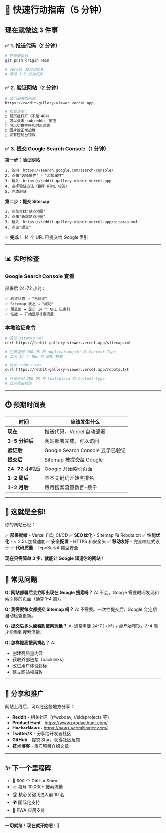# 🚀 快速行动指南（5 分钟）

## 现在就做这 3 件事

### ✅ 1. 推送代码（2 分钟）

```bash
# 在终端执行
git push origin main

# Vercel 会自动部署
# 等待 3-5 分钟完成
```

### ✅ 2. 验证网站（2 分钟）

```bash
# 访问部署的网站
https://reddit-gallery-viewer.vercel.app

# 检查清单：
□ 首页能打开（不是 404）
□ 可以点击 subreddit 按钮
□ 可以切换排序和时间过滤
□ 图片能正常加载
□ 没有控制台错误
```

### ✅ 3. 提交 Google Search Console（1 分钟）

**第一步：验证网站**
```
1. 访问：https://search.google.com/search-console/
2. 点击"选择属性" → "添加属性"
3. 输入：https://reddit-gallery-viewer.vercel.app
4. 选择验证方法（推荐 HTML 标签）
5. 完成验证
```

**第二步：提交 Sitemap**
```
1. 左菜单找"站点地图"
2. 点击"新增站点地图"
3. 输入：https://reddit-gallery-viewer.vercel.app/sitemap.xml
4. 点击"提交"
```

✨ **完成！** 14 个 URL 已提交给 Google 索引

---

## 📊 实时检查

### Google Search Console 查看

部署后 24-72 小时：

```
✅ 验证状态 → "已验证"
✅ Sitemap 状态 → "成功"
✅ 覆盖面 → 显示 14 个 URL 已索引
✅ 性能 → 开始显示搜索流量
```

### 本地验证命令

```bash
# 验证 sitemap.xml
curl https://reddit-gallery-viewer.vercel.app/sitemap.xml

# 应该返回 200 OK 和 application/xml 的 Content-Type
# 显示 14 个 URL 的 XML 格式

# 验证 robots.txt
curl https://reddit-gallery-viewer.vercel.app/robots.txt

# 应该返回 200 OK 和 text/plain 的 Content-Type
# 显示爬虫规则
```

---

## ⏱️ 预期时间表

| 时间 | 应该发生什么 |
|------|------------|
| **现在** | 推送代码，Vercel 自动部署 |
| **3-5 分钟后** | 网站部署完成，可以访问 |
| **验证后** | Google Search Console 显示已验证 |
| **提交后** | Sitemap 被提交给 Google |
| **24-72 小时后** | Google 开始索引页面 |
| **1-2 周后** | 基本关键词开始有排名 |
| **1-2 月后** | 每月搜索流量数百-数千 |

---

## 🎯 这就是全部!

你的网站已经：

✅ **部署就绪** - Vercel 自动 CI/CD
✅ **SEO 优化** - Sitemap 和 Robots.txt
✅ **性能优化** - < 2.5s 加载速度
✅ **安全配置** - HTTPS 和安全头
✅ **移动友好** - 完全响应式设计
✅ **代码质量** - TypeScript 类型安全

**现在只需简单 3 步，就能让 Google 知道你的网站！**

---

## 💬 常见问题

**Q: 网站部署后会立即出现在 Google 搜索吗？**
A: 不会。Google 需要时间发现和索引你的页面（通常 1-4 周）。

**Q: 我需要每次都提交 Sitemap 吗？**
A: 不需要。一次性提交后，Google 会定期自动检查更新。

**Q: 提交后多久能看到搜索流量？**
A: 通常需要 24-72 小时才能开始爬取，2-4 周才能看到搜索流量。

**Q: 怎样提高搜索排名？**
A:
- 创建高质量内容
- 获取外部链接（backlinks）
- 改进用户体验指标
- 建立网站权威性

---

## 📱 分享和推广

网站上线后，可以在这些地方分享：

- **Reddit** - 相关社区（r/webdev, r/sideprojects 等）
- **Product Hunt** - https://www.producthunt.com/
- **HackerNews** - https://news.ycombinator.com/
- **Twitter/X** - 分享给开发者社区
- **GitHub** - 提交 Star，获得社区反馈
- **技术博客** - 发布项目介绍文章

---

## ✨ 下一个里程碑

- 🎯 500 个 GitHub Stars
- 📈 每月 10,000+ 搜索流量
- 🏆 核心关键词进入前 10 名
- 🌍 国际化支持
- 📱 PWA 应用支持

---

**一切就绪！现在就开始吧！🚀**
